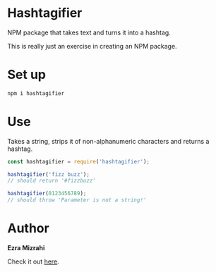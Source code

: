 # Hashtagifier
NPM package that takes text and turns it into a hashtag.

This is really just an exercise in creating an NPM package.

# Set up
```bash
npm i hashtagifier
```

# Use
Takes a string, strips it of non-alphanumeric characters and returns a hashtag.

```javascript
const hashtagifier = require('hashtagifier');

hashtagifier('fizz buzz');
// should return '#fizzbuzz'

hashtagifier(0123456789);
// should throw 'Parameter is not a string!'
```

# Author
**Ezra Mizrahi**

Check it out [here](https://www.npmjs.com/package/hashtagifier).
